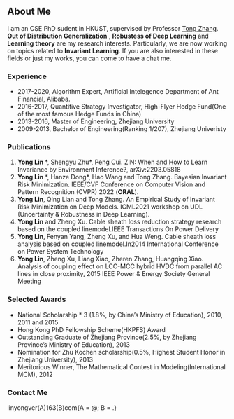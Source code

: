 ## About Me

I am an CSE PhD sudent in HKUST, supervised by Professor [Tong Zhang](http://tongzhang-ml.org/). **Out of Distribution Generalization** , **Robustess of Deep Learning** and **Learning theory** are my research interests. Particularly, we are now working on topics related to **Invariant Learning**. If you are also interested in these fields or just my works, you can come to have a chat me. 

### Experience
* 2017-2020, Algorithm Expert, Artificial Intelegence Department of Ant Financial, Alibaba.
* 2016-2017, Quantitive Strategy Investigator, High-Flyer Hedge Fund(One of the most famous Hedge Funds in China)
* 2013-2016, Master of Engineering, Zhejiang University 
* 2009-2013, Bachelor of Engineering(Ranking 1/207), Zhejiang Univeristy 

### Publications
1. **Yong Lin** \*, Shengyu Zhu\*, Peng Cui. ZIN: When and How to Learn Invariance by Environment Inference?, arXiv:2203.05818
2. **Yong Lin** \*, Hanze Dong\*, Hao Wang and Tong Zhang. Bayesian Invariant Risk Minimization. IEEE/CVF Conference on Computer Vision and Pattern Recognition (CVPR) 2022 (**ORAL**). 
3. **Yong Lin**, Qing Lian and Tong Zhang. An Empirical Study of Invariant Risk Minimization on Deep Models. ICML2021 workshop on UDL (Uncertainty & Robustness in Deep Learning). 
4. **Yong Lin** and Zheng Xu. Cable sheath loss reduction strategy research based on the coupled linemodel.IEEE Transactions On Power Delivery
5. **Yong Lin**, Fenyan Yang, Zheng Xu, and Hua Weng. Cable sheath loss analysis based on coupled linemodel.In2014 International Conference on Power System Technology
6. **Yong Lin**, Zheng Xu, Liang Xiao, Zheren Zhang, Huangqing Xiao. Analysis of coupling effect on LCC-MCC hybrid HVDC from parallel AC lines in close proximity, 2015 IEEE Power & Energy Society General Meeting

### Selected Awards
* National Scholarship  * 3 (1.8%, by China’s Ministry of Education), 2010, 2011 and 2015
* Hong Kong PhD Fellowship Scheme(HKPFS) Award
* Outstanding Graduate of Zhejiang Province(2.5%, by Zhejiang Province’s Ministry of Education), 2013
* Nomination for Zhu Kochen scholarship(0.5%, Highest Student Honor in Zhejiang University), 2013
* Meritorious Winner, The Mathematical Contest in Modeling(International MCM), 2012

### Contact Me
linyongver(A)163(B)com{A = @; B = .}

